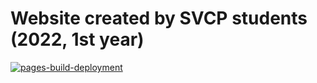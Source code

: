 # Website created by SVCP students (2022, 1st year)

[![pages-build-deployment](https://github.com/fycmmicroproject/fycmmicroproject.github.io/actions/workflows/pages/pages-build-deployment/badge.svg)](https://github.com/fycmmicroproject/fycmmicroproject.github.io/actions/workflows/pages/pages-build-deployment)
